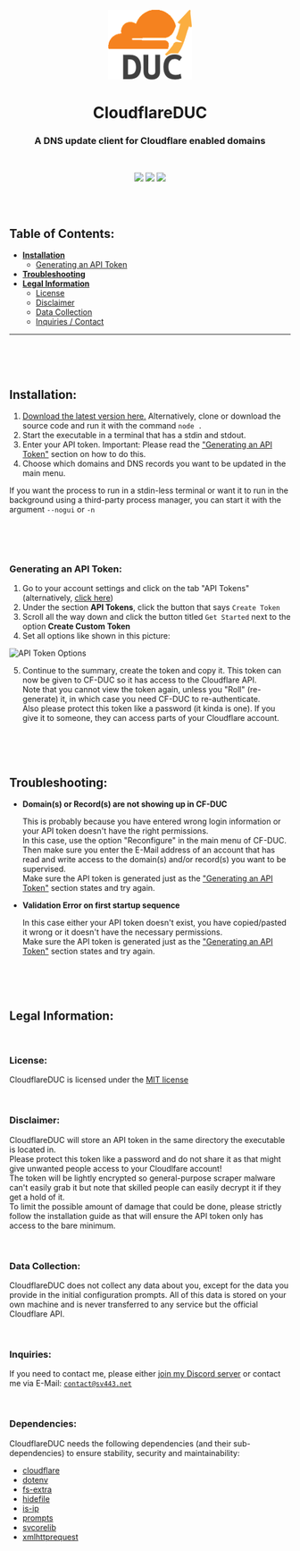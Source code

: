<div align="center" style="text-align: center">

![CF-DUC icon](./icons/banner_150x125.png)

# CloudflareDUC
### A DNS update client for Cloudflare enabled domains  

<br>

[![](https://img.shields.io/github/license/Sv443/CloudflareDUC.svg)](https://github.com/Sv443/CloudflareDUC/blob/master/LICENSE) [![](https://img.shields.io/github/issues/Sv443/CloudflareDUC.svg)](https://github.com/Sv443/CloudflareDUC/issues) [![](https://img.shields.io/github/stars/Sv443/CloudflareDUC.svg)](https://github.com/Sv443/CloudflareDUC/)

</div>


<br><br>


## Table of Contents:

- **[Installation](#installation)**
    - [Generating an API Token](#generating-an-api-token)
- **[Troubleshooting](#troubleshooting)**
- **[Legal Information](#legal-information)**
    - [License](#license)
    - [Disclaimer](#disclaimer)
    - [Data Collection](#data-collection)
    - [Inquiries / Contact](#inquiries)

---


<br><br><br>


## Installation:

1. [Download the latest version here.](/releases#TODO:) Alternatively, clone or download the source code and run it with the command `node .`
2. Start the executable in a terminal that has a stdin and stdout.
3. Enter your API token. Important: Please read the ["Generating an API Token"](#generating-an-api-token) section on how to do this.
4. Choose which domains and DNS records you want to be updated in the main menu.

If you want the process to run in a stdin-less terminal or want it to run in the background using a third-party process manager, you can start it with the argument `--nogui` or `-n`


<br><br><br>


### Generating an API Token:
1. Go to your account settings and click on the tab "API Tokens" (alternatively, [click here](https://dash.cloudflare.com/profile/api-tokens))
2. Under the section **API Tokens**, click the button that says `Create Token`
3. Scroll all the way down and click the button titled `Get Started` next to the option **Create Custom Token**
4. Set all options like shown in this picture:  
  
![API Token Options](https://cdn.sv443.net/cfduc/api-token.png)  
  
5. Continue to the summary, create the token and copy it. This token can now be given to CF-DUC so it has access to the Cloudflare API.  
Note that you cannot view the token again, unless you "Roll" (re-generate) it, in which case you need CF-DUC to re-authenticate.  
Also please protect this token like a password (it kinda is one). If you give it to someone, they can access parts of your Cloudflare account.


<br><br><br>


## Troubleshooting:

- **Domain(s) or Record(s) are not showing up in CF-DUC**  
      
    This is probably because you have entered wrong login information or your API token doesn't have the right permissions.  
    In this case, use the option <!-- TODO: -->"Reconfigure" in the main menu of CF-DUC.  
    Then make sure you enter the E-Mail address of an account that has read and write access to the domain(s) and/or record(s) you want to be supervised.  
    Make sure the API token is generated just as the ["Generating an API Token"](#generating-an-api-token) section states and try again.
  
- **Validation Error on first startup sequence**  
      
    In this case either your API token doesn't exist, you have copied/pasted it wrong or it doesn't have the necessary permissions.  
    Make sure the API token is generated just as the ["Generating an API Token"](#generating-an-api-token) section states and try again.

<br><br><br>

## Legal Information:

<br>

### License:
CloudflareDUC is licensed under the [MIT license](https://sv443.net/LICENSE)  

<br>

### Disclaimer:

CloudflareDUC will store an API token in the same directory the executable is located in.  
Please protect this token like a password and do not share it as that might give unwanted people access to your Cloudlfare account!  
The token will be lightly encrypted so general-purpose scraper malware can't easily grab it but note that skilled people can easily decrypt it if they get a hold of it.  
To limit the possible amount of damage that could be done, please strictly follow the installation guide as that will ensure the API token only has access to the bare minimum.

<br>

### Data Collection:
CloudflareDUC does not collect any data about you, except for the data you provide in the initial configuration prompts. All of this data is stored on your own machine and is never transferred to any service but the official Cloudflare API.  

<br>

### Inquiries:
If you need to contact me, please either [join my Discord server](https://sv443.net/discord) or contact me via E-Mail: [`contact@sv443.net`](mailto:contact@sv443.net?subject=Inquiry%20about%20CloudflareDUC)

<br>

### Dependencies:
CloudflareDUC needs the following dependencies (and their sub-dependencies) to ensure stability, security and maintainability:  

<!-- - [](https://npmjs.com/package/) -->
- [cloudflare](https://npmjs.com/package/cloudflare)
- [dotenv](https://npmjs.com/package/dotenv)
- [fs-extra](https://npmjs.com/package/fs-extra)
- [hidefile](https://npmjs.com/package/hidefile)
- [is-ip](https://npmjs.com/package/is-ip)
- [prompts](https://npmjs.com/package/prompts)
- [svcorelib](https://npmjs.com/package/svcorelib)
- [xmlhttprequest](https://npmjs.com/package/xmlhttprequest)
